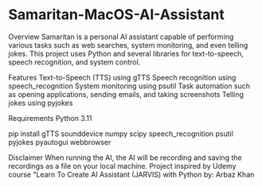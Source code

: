 # Samaritan-MacOS-AI-Assistant
 
Overview
Samaritan is a personal AI assistant capable of performing various tasks such as web searches, system monitoring, and even telling jokes. This project uses Python and several libraries for text-to-speech, speech recognition, and system control.

Features
Text-to-Speech (TTS) using gTTS
Speech recognition using speech_recognition
System monitoring using psutil
Task automation such as opening applications, sending emails, and taking screenshots
Telling jokes using pyjokes

Requirements
Python 3.11

pip install
gTTS
sounddevice
numpy
scipy
speech_recognition
psutil
pyjokes
pyautogui
webbrowser

Disclaimer
When running the AI, the AI will be recording and saving the recordings as a file on your local machine.
Project inspired by Udemy course "Learn To Create AI Assistant (JARVIS) with Python by: Arbaz Khan